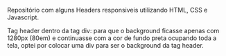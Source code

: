 Repositório com alguns Headers responsiveis utilizando HTML, CSS e Javascript.

Tag header dentro da tag div: para que o background ficasse apenas com 1280px (80em) e continuasse com a cor de fundo preta ocupando toda a tela, optei por colocar uma div para ser o background da tag header.
